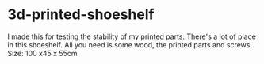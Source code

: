 3d-printed-shoeshelf
====================

I made this for testing the stability of my printed parts.  There's a lot of place in this shoeshelf. All you need is some wood, the printed parts and screws.  Size: 100 x45 x 55cm
